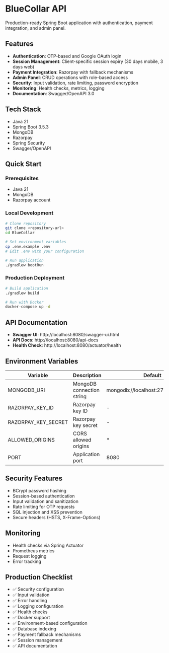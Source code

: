 # BlueCollar API

Production-ready Spring Boot application with authentication, payment integration, and admin panel.

## Features

- **Authentication**: OTP-based and Google OAuth login
- **Session Management**: Client-specific session expiry (30 days mobile, 3 days web)
- **Payment Integration**: Razorpay with fallback mechanisms
- **Admin Panel**: CRUD operations with role-based access
- **Security**: Input validation, rate limiting, password encryption
- **Monitoring**: Health checks, metrics, logging
- **Documentation**: Swagger/OpenAPI 3.0

## Tech Stack

- Java 21
- Spring Boot 3.5.3
- MongoDB
- Razorpay
- Spring Security
- Swagger/OpenAPI

## Quick Start

### Prerequisites
- Java 21
- MongoDB
- Razorpay account

### Local Development
```bash
# Clone repository
git clone <repository-url>
cd BlueCollar

# Set environment variables
cp .env.example .env
# Edit .env with your configuration

# Run application
./gradlew bootRun
```

### Production Deployment
```bash
# Build application
./gradlew build

# Run with Docker
docker-compose up -d
```

## API Documentation

- **Swagger UI**: http://localhost:8080/swagger-ui.html
- **API Docs**: http://localhost:8080/api-docs
- **Health Check**: http://localhost:8080/actuator/health

## Environment Variables

| Variable | Description | Default |
|----------|-------------|---------|
| MONGODB_URI | MongoDB connection string | mongodb://localhost:27017/bluecollar |
| RAZORPAY_KEY_ID | Razorpay key ID | - |
| RAZORPAY_KEY_SECRET | Razorpay key secret | - |
| ALLOWED_ORIGINS | CORS allowed origins | * |
| PORT | Application port | 8080 |

## Security Features

- BCrypt password hashing
- Session-based authentication
- Input validation and sanitization
- Rate limiting for OTP requests
- SQL injection and XSS prevention
- Secure headers (HSTS, X-Frame-Options)

## Monitoring

- Health checks via Spring Actuator
- Prometheus metrics
- Request logging
- Error tracking

## Production Checklist

- ✅ Security configuration
- ✅ Input validation
- ✅ Error handling
- ✅ Logging configuration
- ✅ Health checks
- ✅ Docker support
- ✅ Environment-based configuration
- ✅ Database indexing
- ✅ Payment fallback mechanisms
- ✅ Session management
- ✅ API documentation